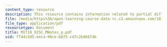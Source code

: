 ```yaml
---
content_type: resource
description: This resource contains information related to partial differential equations.
file: /media/https%3A/open-learning-course-data-rc.s3.amazonaws.com/18-02sc-multivariable-calculus-fall-2010/ff44c3d5eeca06ceb075cdfc2b466f4b_MIT18_02SC_MNotes_p.pdf
file_type: application/pdf
resourcetype: Document
title: MIT18_02SC_MNotes_p.pdf
uid: ff44c3d5-eeca-06ce-b075-cdfc2b466f4b
---
```

